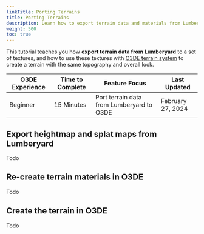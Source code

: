 ```yaml
---
linkTitle: Porting Terrains
title: Porting Terrains
description: Learn how to export terrain data and materials from Lumberyard and how to use them in O3DE
weight: 500
toc: true
---
```


This tutorial teaches you how **export terrain data from Lumberyard** to a set of textures, and how to use these textures with [O3DE terrain system](docs/learning-guide/tutorials/environments/create-terrain-from-images/) to create a terrain with the same topography and overall look.

| O3DE Experience | Time to Complete | Feature Focus | Last Updated |
| - | - | - | - |
| Beginner | 15 Minutes | Port terrain data from Lumberyard to O3DE | February 27, 2024 |

## Export heightmap and splat maps from Lumberyard

Todo

## Re-create terrain materials in O3DE

Todo

## Create the terrain in O3DE

Todo

